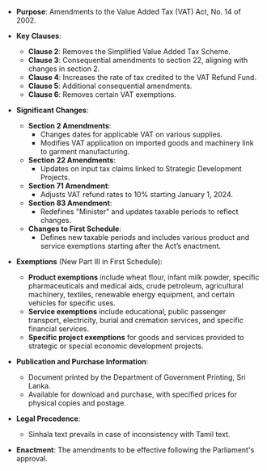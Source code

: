 - **Purpose**: Amendments to the Value Added Tax (VAT) Act, No. 14 of 2002.
  
- **Key Clauses**:
  - **Clause 2**: Removes the Simplified Value Added Tax Scheme.
  - **Clause 3**: Consequential amendments to section 22, aligning with changes in section 2.
  - **Clause 4**: Increases the rate of tax credited to the VAT Refund Fund.
  - **Clause 5**: Additional consequential amendments.
  - **Clause 6**: Removes certain VAT exemptions.

- **Significant Changes**:
  - **Section 2 Amendments**:
    - Changes dates for applicable VAT on various supplies.
    - Modifies VAT application on imported goods and machinery link to garment manufacturing.
  - **Section 22 Amendments**:
    - Updates on input tax claims linked to Strategic Development Projects.
  - **Section 71 Amendment**:
    - Adjusts VAT refund rates to 10% starting January 1, 2024.
  - **Section 83 Amendment**:
    - Redefines "Minister" and updates taxable periods to reflect changes.
  - **Changes to First Schedule**:
    - Defines new taxable periods and includes various product and service exemptions starting after the Act’s enactment.

- **Exemptions** (New Part III in First Schedule):
  - **Product exemptions** include wheat flour, infant milk powder, specific pharmaceuticals and medical aids, crude petroleum, agricultural machinery, textiles, renewable energy equipment, and certain vehicles for specific uses.
  - **Service exemptions** include educational, public passenger transport, electricity, burial and cremation services, and specific financial services.
  - **Specific project exemptions** for goods and services provided to strategic or special economic development projects.

- **Publication and Purchase Information**:
  - Document printed by the Department of Government Printing, Sri Lanka.
  - Available for download and purchase, with specified prices for physical copies and postage. 

- **Legal Precedence**:
  - Sinhala text prevails in case of inconsistency with Tamil text. 

- **Enactment**: The amendments to be effective following the Parliament's approval.